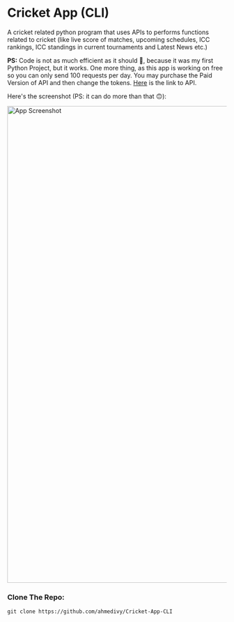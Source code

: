 # Cricket App (CLI)

A cricket related python program that uses APIs to performs functions
related to cricket (like live score of matches, upcoming schedules,
ICC rankings, ICC standings in current tournaments and Latest News etc.)


**PS:** Code is not as much efficient as it should 🥺, because it was my first Python Project, but it works.
One more thing, as this app is working on free so you can only send 100 requests per day. You may purchase the Paid Version of API and then change the tokens.
[Here](https://rapidapi.com/cricketapilive/api/cricbuzz-cricket/) is the link to API.

Here's the screenshot (PS: it can do more than that 🙃):

<img width="1094" alt="App Screenshot" src="https://user-images.githubusercontent.com/91587113/191537889-851009db-d91b-429a-bcfc-74e68a1deae3.png">

### Clone The Repo:
```git clone https://github.com/ahmedivy/Cricket-App-CLI```

